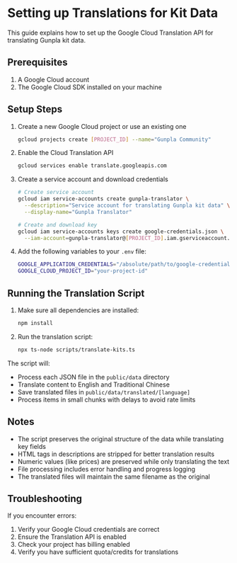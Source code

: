 # Setting up Translations for Kit Data

This guide explains how to set up the Google Cloud Translation API for translating Gunpla kit data.

## Prerequisites

1. A Google Cloud account
2. The Google Cloud SDK installed on your machine

## Setup Steps

1. Create a new Google Cloud project or use an existing one
   ```bash
   gcloud projects create [PROJECT_ID] --name="Gunpla Community"
   ```

2. Enable the Cloud Translation API
   ```bash
   gcloud services enable translate.googleapis.com
   ```

3. Create a service account and download credentials
   ```bash
   # Create service account
   gcloud iam service-accounts create gunpla-translator \
     --description="Service account for translating Gunpla kit data" \
     --display-name="Gunpla Translator"

   # Create and download key
   gcloud iam service-accounts keys create google-credentials.json \
     --iam-account=gunpla-translator@[PROJECT_ID].iam.gserviceaccount.com
   ```

4. Add the following variables to your `.env` file:
   ```bash
   GOOGLE_APPLICATION_CREDENTIALS="/absolute/path/to/google-credentials.json"
   GOOGLE_CLOUD_PROJECT_ID="your-project-id"
   ```

## Running the Translation Script

1. Make sure all dependencies are installed:
   ```bash
   npm install
   ```

2. Run the translation script:
   ```bash
   npx ts-node scripts/translate-kits.ts
   ```

The script will:
- Process each JSON file in the `public/data` directory
- Translate content to English and Traditional Chinese
- Save translated files in `public/data/translated/[language]`
- Process items in small chunks with delays to avoid rate limits

## Notes

- The script preserves the original structure of the data while translating key fields
- HTML tags in descriptions are stripped for better translation results
- Numeric values (like prices) are preserved while only translating the text
- File processing includes error handling and progress logging
- The translated files will maintain the same filename as the original

## Troubleshooting

If you encounter errors:
1. Verify your Google Cloud credentials are correct
2. Ensure the Translation API is enabled
3. Check your project has billing enabled
4. Verify you have sufficient quota/credits for translations